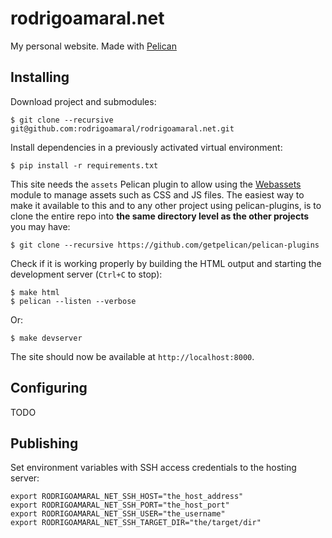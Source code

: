 # rodrigoamaral.net

My personal website. Made with [Pelican](http://getpelican.com)

## Installing

Download project and submodules:

    $ git clone --recursive git@github.com:rodrigoamaral/rodrigoamaral.net.git

Install dependencies in a previously activated virtual environment:

    $ pip install -r requirements.txt

This site needs the `assets` Pelican plugin to allow using the [Webassets](https://github.com/miracle2k/webassets) module to manage assets such as CSS and JS files. The easiest way to make it available to this and to any other project using pelican-plugins, is to clone the entire repo into **the same directory level as the other projects** you may have:

    $ git clone --recursive https://github.com/getpelican/pelican-plugins

Check if it is working properly by building the HTML output and starting the development server (`Ctrl+C` to stop):

    $ make html
    $ pelican --listen --verbose

Or:

    $ make devserver

The site should now be available at `http://localhost:8000`.

## Configuring

TODO

## Publishing

Set environment variables with SSH access credentials to the hosting server:

    export RODRIGOAMARAL_NET_SSH_HOST="the_host_address"
    export RODRIGOAMARAL_NET_SSH_PORT="the_host_port"
    export RODRIGOAMARAL_NET_SSH_USER="the_username"
    export RODRIGOAMARAL_NET_SSH_TARGET_DIR="the/target/dir"